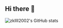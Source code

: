 ## Hi there 👋

<!--
**zkllll2002/zkllll2002** is a ✨ _special_ ✨ repository because its `README.md` (this file) appears on your GitHub profile.

Here are some ideas to get you started:

- 🔭 I’m currently working on ...
- 🌱 I’m currently learning ...
- 👯 I’m looking to collaborate on ...
- 🤔 I’m looking for help with ...
- 💬 Ask me about ...
- 📫 How to reach me: ...
- 😄 Pronouns: ...
- ⚡ Fun fact: ...
-->

![zkllll2002's GitHub stats](https://github-readme-stats-jxgh.vercel.app/api?username=zkllll2002&show=prs_merged,prs_merged_percentage&hide=stars,issues&show_icons=true&rank_icon=github)
